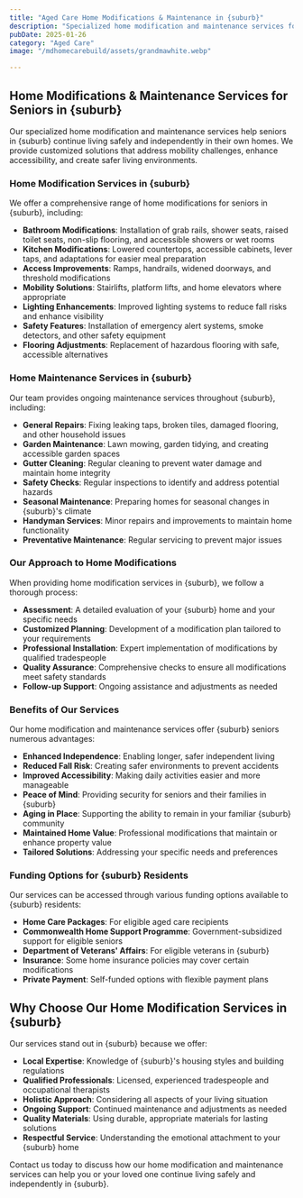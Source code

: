 ```yaml
---
title: "Aged Care Home Modifications & Maintenance in {suburb}"
description: "Specialized home modification and maintenance services for seniors in {suburb}, designed to enhance safety, accessibility, and independent living. Our experienced team creates tailored solutions to meet your specific needs."
pubDate: 2025-01-26
category: "Aged Care"
image: "/mdhomecarebuild/assets/grandmawhite.webp"

---
```


## Home Modifications & Maintenance Services for Seniors in {suburb}

Our specialized home modification and maintenance services help seniors in {suburb} continue living safely and independently in their own homes. We provide customized solutions that address mobility challenges, enhance accessibility, and create safer living environments.

### Home Modification Services in {suburb}

We offer a comprehensive range of home modifications for seniors in {suburb}, including:

- **Bathroom Modifications**: Installation of grab rails, shower seats, raised toilet seats, non-slip flooring, and accessible showers or wet rooms
- **Kitchen Modifications**: Lowered countertops, accessible cabinets, lever taps, and adaptations for easier meal preparation
- **Access Improvements**: Ramps, handrails, widened doorways, and threshold modifications
- **Mobility Solutions**: Stairlifts, platform lifts, and home elevators where appropriate
- **Lighting Enhancements**: Improved lighting systems to reduce fall risks and enhance visibility
- **Safety Features**: Installation of emergency alert systems, smoke detectors, and other safety equipment
- **Flooring Adjustments**: Replacement of hazardous flooring with safe, accessible alternatives

### Home Maintenance Services in {suburb}

Our team provides ongoing maintenance services throughout {suburb}, including:

- **General Repairs**: Fixing leaking taps, broken tiles, damaged flooring, and other household issues
- **Garden Maintenance**: Lawn mowing, garden tidying, and creating accessible garden spaces
- **Gutter Cleaning**: Regular cleaning to prevent water damage and maintain home integrity
- **Safety Checks**: Regular inspections to identify and address potential hazards
- **Seasonal Maintenance**: Preparing homes for seasonal changes in {suburb}'s climate
- **Handyman Services**: Minor repairs and improvements to maintain home functionality
- **Preventative Maintenance**: Regular servicing to prevent major issues

### Our Approach to Home Modifications

When providing home modification services in {suburb}, we follow a thorough process:

- **Assessment**: A detailed evaluation of your {suburb} home and your specific needs
- **Customized Planning**: Development of a modification plan tailored to your requirements
- **Professional Installation**: Expert implementation of modifications by qualified tradespeople
- **Quality Assurance**: Comprehensive checks to ensure all modifications meet safety standards
- **Follow-up Support**: Ongoing assistance and adjustments as needed

### Benefits of Our Services

Our home modification and maintenance services offer {suburb} seniors numerous advantages:

- **Enhanced Independence**: Enabling longer, safer independent living
- **Reduced Fall Risk**: Creating safer environments to prevent accidents
- **Improved Accessibility**: Making daily activities easier and more manageable
- **Peace of Mind**: Providing security for seniors and their families in {suburb}
- **Aging in Place**: Supporting the ability to remain in your familiar {suburb} community
- **Maintained Home Value**: Professional modifications that maintain or enhance property value
- **Tailored Solutions**: Addressing your specific needs and preferences

### Funding Options for {suburb} Residents

Our services can be accessed through various funding options available to {suburb} residents:

- **Home Care Packages**: For eligible aged care recipients
- **Commonwealth Home Support Programme**: Government-subsidized support for eligible seniors
- **Department of Veterans' Affairs**: For eligible veterans in {suburb}
- **Insurance**: Some home insurance policies may cover certain modifications
- **Private Payment**: Self-funded options with flexible payment plans

## Why Choose Our Home Modification Services in {suburb}

Our services stand out in {suburb} because we offer:

- **Local Expertise**: Knowledge of {suburb}'s housing styles and building regulations
- **Qualified Professionals**: Licensed, experienced tradespeople and occupational therapists
- **Holistic Approach**: Considering all aspects of your living situation
- **Ongoing Support**: Continued maintenance and adjustments as needed
- **Quality Materials**: Using durable, appropriate materials for lasting solutions
- **Respectful Service**: Understanding the emotional attachment to your {suburb} home

Contact us today to discuss how our home modification and maintenance services can help you or your loved one continue living safely and independently in {suburb}.
